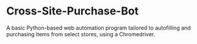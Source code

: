 # Cross-Site-Purchase-Bot
A basic Python-based web automation program tailored to autofilling and purchasing items from select stores, using a Chromedriver.
